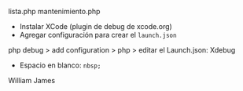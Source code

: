 lista.php
mantenimiento.php

- Instalar XCode (plugin de debug de xcode.org)
- Agregar configuración para crear el `launch.json`

php debug > add configuration > php > editar el Launch.json: Xdebug

- Espacio en blanco: `nbsp;`

William James
